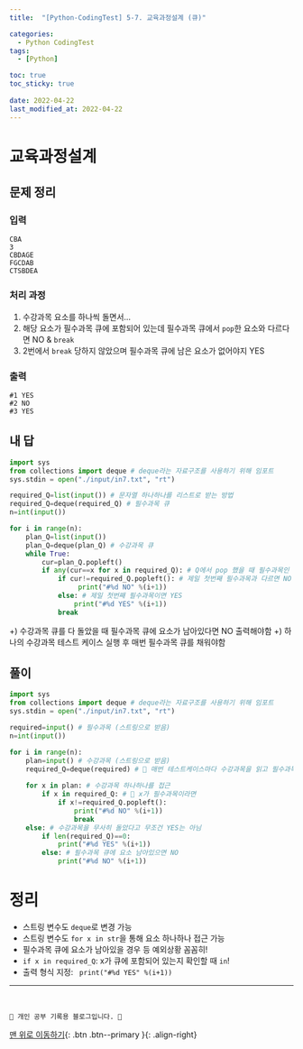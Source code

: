 ```yaml
---
title:  "[Python-CodingTest] 5-7. 교육과정설계 (큐)"

categories:
  - Python CodingTest
tags:
  - [Python]

toc: true
toc_sticky: true
 
date: 2022-04-22
last_modified_at: 2022-04-22
---
```


# 교육과정설계
## 문제 정리
### 입력
```
CBA
3
CBDAGE
FGCDAB
CTSBDEA
```
### 처리 과정
1. 수강과목 요소를 하나씩 돌면서...
2. 해당 요소가 필수과목 큐에 포함되어 있는데 필수과목 큐에서 `pop`한 요소와 다르다면 NO & `break`
3. 2번에서 `break` 당하지 않았으며 필수과목 큐에 남은 요소가 없어야지 YES

### 출력
```
#1 YES
#2 NO
#3 YES
```
## 내 답
```py
import sys
from collections import deque # deque라는 자료구조를 사용하기 위해 임포트
sys.stdin = open("./input/in7.txt", "rt")

required_Q=list(input()) # 문자열 하나하나를 리스트로 받는 방법
required_Q=deque(required_Q) # 필수과목 큐
n=int(input())

for i in range(n):
    plan_Q=list(input())
    plan_Q=deque(plan_Q) # 수강과목 큐
    while True:
        cur=plan_Q.popleft()
        if any(cur==x for x in required_Q): # Q에서 pop 했을 때 필수과목인 경우만 관심 있음
            if cur!=required_Q.popleft(): # 제일 첫번째 필수과목과 다르면 NO
                 print("#%d NO" %(i+1))
            else: # 제일 첫번째 필수과목이면 YES
                print("#%d YES" %(i+1))
            break
```
+) 수강과목 큐를 다 돌았을 때 필수과목 큐에 요소가 남아있다면 NO 출력해야함
+) 하나의 수강과목 테스트 케이스 실행 후 매번 필수과목 큐를 채워야함
## 풀이
```py
import sys
from collections import deque # deque라는 자료구조를 사용하기 위해 임포트
sys.stdin = open("./input/in7.txt", "rt")

required=input() # 필수과목 (스트링으로 받음)
n=int(input())

for i in range(n):
    plan=input() # 수강과목 (스트링으로 받음)
    required_Q=deque(required) # 🌟 매번 테스트케이스마다 수강과목을 읽고 필수과목 큐를 초기화
    
    for x in plan: # 수강과목 하나하나를 접근
        if x in required_Q: # 🌟 x가 필수과목이라면
            if x!=required_Q.popleft():
                print("#%d NO" %(i+1))
                break
    else: # 수강과목을 무사히 돌았다고 무조건 YES는 아님
        if len(required_Q)==0: 
            print("#%d YES" %(i+1))
        else: # 필수과목 큐에 요소 남아있으면 NO
            print("#%d NO" %(i+1))
```

# 정리
- 스트링 변수도 `deque`로 변경 가능
- 스트링 변수도 `for x in str`을 통해 요소 하나하나 접근 가능
- 필수과목 큐에 요소가 남아있을 경우 등 예외상황 꼼꼼히!
- `if x in required_Q`: x가 큐에 포함되어 있는지 확인할 때 `in`!
- 출력 형식 지정: ` print("#%d YES" %(i+1))`


***
<br>

    💛 개인 공부 기록용 블로그입니다. 👻

[맨 위로 이동하기](#){: .btn .btn--primary }{: .align-right}